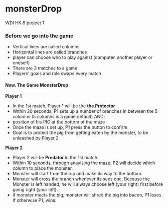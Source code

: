 # monsterDrop
WDI HK 8 project 1

### Before we go into the game

- Vertical lines are called columns  
- Horizontal lines are called branches  
- player can choose who to play against (computer, another player or oneself) 
- There are 3 matches to a game  
- Players' goals and role swaps every match 


#### Now. The Game MonsterDrop
**Player 1**  
- In the 1st match, Player 1 will be the **the Protector**  
- Within 20 seconds, P1 sets up a number of branches in between the 5 columns (5 columns is a game default) AND;  
- position of his PIG at the bottom of the maze  
- Once the maze is set up, P1 press the button to confirm    
- Goal is to protect the pig from getting eaten by the monster, to be unleashed by Player 2  

**Player 2**  
- Player 2 will be **Predator** in the 1st match  
- Within 10 seconds, through anaylsing the maze, P2 will decide which column to place the monster.  
- Monster will start from the top and make its way to the bottom.  
- Monster will cross the branch whenever its sees one. Because the Monster is left handed, he will always choose left (your right) first before going right (your left).
- if monster meets the pig, monster will shred the pig into bacon, P1 loses. If otherwise P1, wins.
